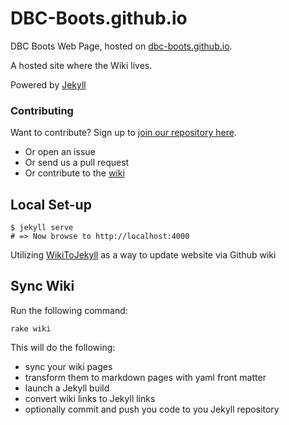 # DBC-Boots.github.io

DBC Boots Web Page, hosted on [dbc-boots.github.io](http://dbc-boots.github.io/).

A hosted site where the Wiki lives.

Powered by [Jekyll](http://jekyllrb.com/)

### Contributing

Want to contribute? Sign up to [join our repository here](https://docs.google.com/forms/d/1OC3WSuPx23SIwM_hEEoRf4SW8HVvoLyvwHYtmy8rYb0/viewform).

* Or open an issue
* Or send us a pull request
* Or contribute to the [wiki](https://github.com/DBC-Boots/Resources/wiki)

## Local Set-up

```shell
$ jekyll serve
# => Now browse to http://localhost:4000
```

Utilizing [WikiToJekyll](https://github.com/djacquel/WikiToJekyll) as a way to update website via Github wiki

## Sync Wiki

Run the following command:

```
rake wiki
```

This will do the following:
- sync your wiki pages
- transform them to markdown pages with yaml front matter
- launch a Jekyll build
- convert wiki links to Jekyll links
- optionally commit and push you code to you Jekyll repository
